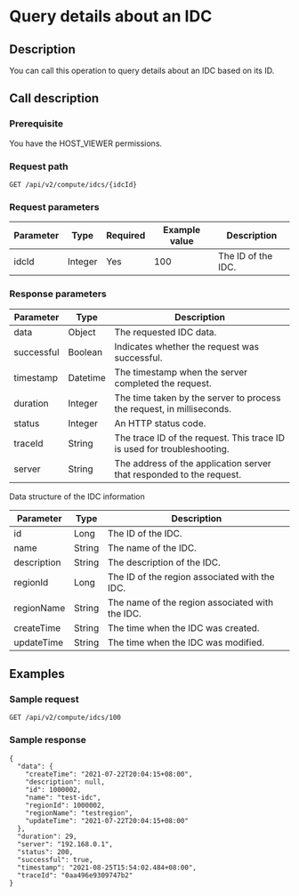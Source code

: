 Query details about an IDC 
===============================================



Description 
--------------------------------

You can call this operation to query details about an IDC based on its ID.

Call description 
-------------------------------------

### Prerequisite 

You have the HOST_VIEWER permissions.

### Request path 

`GET /api/v2/compute/idcs/{idcId}`

### Request parameters 



| Parameter |  Type   | Required | Example value |    Description     |
|-----------|---------|----------|---------------|--------------------|
| idcId     | Integer | Yes      | 100           | The ID of the IDC. |



### Response parameters 



| Parameter  |   Type   |                               Description                               |
|------------|----------|-------------------------------------------------------------------------|
| data       | Object   | The requested IDC data.                                                 |
| successful | Boolean  | Indicates whether the request was successful.                           |
| timestamp  | Datetime | The timestamp when the server completed the request.                    |
| duration   | Integer  | The time taken by the server to process the request, in milliseconds.   |
| status     | Integer  | An HTTP status code.                                                    |
| traceId    | String   | The trace ID of the request. This trace ID is used for troubleshooting. |
| server     | String   | The address of the application server that responded to the request.    |



Data structure of the IDC information


|  Parameter  |  Type  |                   Description                   |
|-------------|--------|-------------------------------------------------|
| id          | Long   | The ID of the IDC.                              |
| name        | String | The name of the IDC.                            |
| description | String | The description of the IDC.                     |
| regionId    | Long   | The ID of the region associated with the IDC.   |
| regionName  | String | The name of the region associated with the IDC. |
| createTime  | String | The time when the IDC was created.              |
| updateTime  | String | The time when the IDC was modified.             |



Examples 
-----------------------------

### Sample request 

`GET /api/v2/compute/idcs/100`

### Sample response 

```unknow
{
  "data": {
    "createTime": "2021-07-22T20:04:15+08:00",
    "description": null,
    "id": 1000002,
    "name": "test-idc",
    "regionId": 1000002,
    "regionName": "testregion",
    "updateTime": "2021-07-22T20:04:15+08:00"
  },
  "duration": 29,
  "server": "192.168.0.1",
  "status": 200,
  "successful": true,
  "timestamp": "2021-08-25T15:54:02.484+08:00",
  "traceId": "0aa496e9309747b2"
}
```


